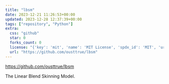 ```yaml
---
title: "lbsm"
date: 2023-12-21 11:26:53+00:00
updated: 2023-12-28 12:37:39+00:00
tags: ["repository", "Python"]
extra:
  css: "github"
  star: 0
  forks_count: 0
  license: "{'key': 'mit', 'name': 'MIT License', 'spdx_id': 'MIT', 'url': 'https://api.github.com/licenses/mit', 'node_id': 'MDc6TGljZW5zZTEz'}"
  url: "https://github.com/ousttrue/lbsm"
---
```


<https://github.com/ousttrue/lbsm>

The Linear Blend Skinning Model.
